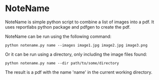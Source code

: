 # NoteName

NoteName is simple python script to combine a list of images into a pdf.  It uses reportlabs python package and pdfgen to create the pdf.

NoteName can be run using the following command:

    python notename.py name --images image1.jpg image2.jpg image3.png

Or it can be run using a directory, only including the image files found:

    python notename.py name --dir path/to/some/directory

The result is a pdf with the name 'name' in the current working directory.
